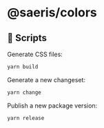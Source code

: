 # @saeris/colors

## 🔧 Scripts

Generate CSS files:

```bash
yarn build
```

Generate a new changeset:

```bash
yarn change
```

Publish a new package version:

```bash
yarn release
```
